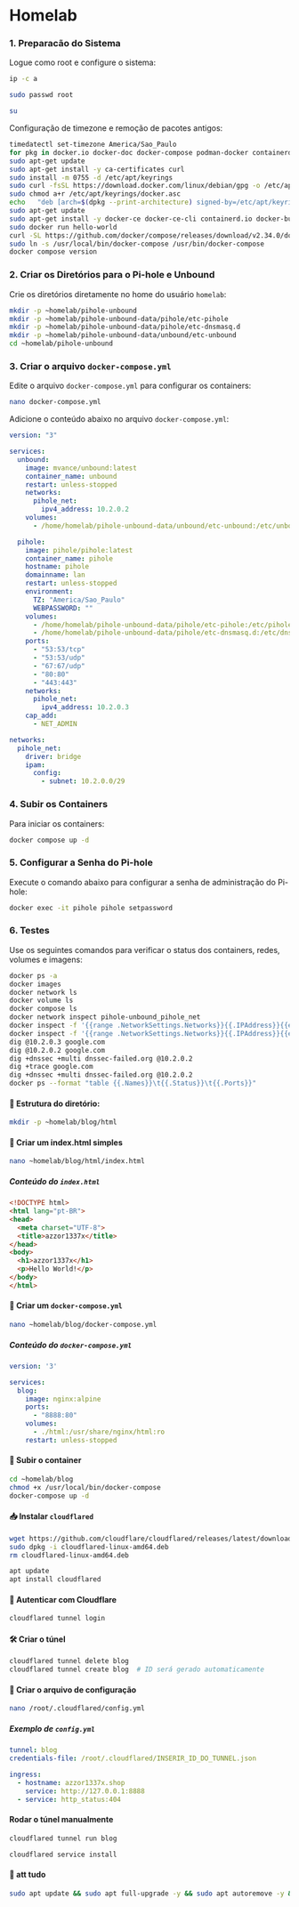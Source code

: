 # Homelab

### 1. Preparacão do Sistema
Logue como root e configure o sistema:

```bash
ip -c a
```

```bash
sudo passwd root
```

```bash
su
```

Configuração de timezone e remoção de pacotes antigos:

```bash
timedatectl set-timezone America/Sao_Paulo
for pkg in docker.io docker-doc docker-compose podman-docker containerd runc; do sudo apt-get remove $pkg; done
sudo apt-get update
sudo apt-get install -y ca-certificates curl
sudo install -m 0755 -d /etc/apt/keyrings
sudo curl -fsSL https://download.docker.com/linux/debian/gpg -o /etc/apt/keyrings/docker.asc
sudo chmod a+r /etc/apt/keyrings/docker.asc
echo   "deb [arch=$(dpkg --print-architecture) signed-by=/etc/apt/keyrings/docker.asc] https://download.docker.com/linux/debian   $(. /etc/os-release && echo "$VERSION_CODENAME") stable" |   sudo tee /etc/apt/sources.list.d/docker.list > /dev/null
sudo apt-get update
sudo apt-get install -y docker-ce docker-ce-cli containerd.io docker-buildx-plugin docker-compose-plugin
sudo docker run hello-world
curl -SL https://github.com/docker/compose/releases/download/v2.34.0/docker-compose-linux-x86_64 -o /usr/local/bin/docker-compose
sudo ln -s /usr/local/bin/docker-compose /usr/bin/docker-compose
docker compose version
```

### 2. Criar os Diretórios para o Pi-hole e Unbound

Crie os diretórios diretamente no home do usuário `homelab`:

```bash
mkdir -p ~homelab/pihole-unbound
mkdir -p ~homelab/pihole-unbound-data/pihole/etc-pihole
mkdir -p ~homelab/pihole-unbound-data/pihole/etc-dnsmasq.d
mkdir -p ~homelab/pihole-unbound-data/unbound/etc-unbound
cd ~homelab/pihole-unbound
```

### 3. Criar o arquivo `docker-compose.yml`

Edite o arquivo `docker-compose.yml` para configurar os containers:

```bash
nano docker-compose.yml
```

Adicione o conteúdo abaixo no arquivo `docker-compose.yml`:

```yaml
version: "3"

services:
  unbound:
    image: mvance/unbound:latest
    container_name: unbound
    restart: unless-stopped
    networks:
      pihole_net:
        ipv4_address: 10.2.0.2
    volumes:
      - /home/homelab/pihole-unbound-data/unbound/etc-unbound:/etc/unbound

  pihole:
    image: pihole/pihole:latest
    container_name: pihole
    hostname: pihole
    domainname: lan
    restart: unless-stopped
    environment:
      TZ: "America/Sao_Paulo"
      WEBPASSWORD: ""
    volumes:
      - /home/homelab/pihole-unbound-data/pihole/etc-pihole:/etc/pihole
      - /home/homelab/pihole-unbound-data/pihole/etc-dnsmasq.d:/etc/dnsmasq.d
    ports:
      - "53:53/tcp"
      - "53:53/udp"
      - "67:67/udp"
      - "80:80"
      - "443:443"
    networks:
      pihole_net:
        ipv4_address: 10.2.0.3
    cap_add:
      - NET_ADMIN

networks:
  pihole_net:
    driver: bridge
    ipam:
      config:
        - subnet: 10.2.0.0/29
```

### 4. Subir os Containers

Para iniciar os containers:

```bash
docker compose up -d
```

### 5. Configurar a Senha do Pi-hole

Execute o comando abaixo para configurar a senha de administração do Pi-hole:

```bash
docker exec -it pihole pihole setpassword
```

### 6. Testes

Use os seguintes comandos para verificar o status dos containers, redes, volumes e imagens:

```bash
docker ps -a
docker images
docker network ls
docker volume ls
docker compose ls
docker network inspect pihole-unbound_pihole_net
docker inspect -f '{{range .NetworkSettings.Networks}}{{.IPAddress}}{{end}}' pihole
docker inspect -f '{{range .NetworkSettings.Networks}}{{.IPAddress}}{{end}}' unbound
dig @10.2.0.3 google.com
dig @10.2.0.2 google.com
dig +dnssec +multi dnssec-failed.org @10.2.0.2
dig +trace google.com
dig +dnssec +multi dnssec-failed.org @10.2.0.2
docker ps --format "table {{.Names}}\t{{.Status}}\t{{.Ports}}"
```

#### 📁 Estrutura do diretório:

```bash
mkdir -p ~homelab/blog/html
```

#### 📜 Criar um index.html simples

```bash
nano ~homelab/blog/html/index.html
```

##### Conteúdo do `index.html`

```html
<!DOCTYPE html>
<html lang="pt-BR">
<head>
  <meta charset="UTF-8">
  <title>azzor1337x</title>
</head>
<body>
  <h1>azzor1337x</h1>
  <p>Hello World!</p>
</body>
</html>
```

#### 📜 Criar um `docker-compose.yml`

```bash
nano ~homelab/blog/docker-compose.yml
```

##### Conteúdo do `docker-compose.yml`

```yaml
version: '3'

services:
  blog:
    image: nginx:alpine
    ports:
      - "8888:80"
    volumes:
      - ./html:/usr/share/nginx/html:ro
    restart: unless-stopped
```

#### 🚀 Subir o container

```bash
cd ~homelab/blog
chmod +x /usr/local/bin/docker-compose
docker-compose up -d
```

#### 📥 Instalar `cloudflared`

```bash
wget https://github.com/cloudflare/cloudflared/releases/latest/download/cloudflared-linux-amd64.deb
sudo dpkg -i cloudflared-linux-amd64.deb
rm cloudflared-linux-amd64.deb

apt update
apt install cloudflared
```

#### 🔐 Autenticar com Cloudflare

```bash
cloudflared tunnel login
```

#### 🛠️ Criar o túnel

```bash
cloudflared tunnel delete blog
cloudflared tunnel create blog  # ID será gerado automaticamente
```

#### 📁 Criar o arquivo de configuração

```bash
nano /root/.cloudflared/config.yml
```

##### Exemplo de `config.yml`

```yaml
tunnel: blog
credentials-file: /root/.cloudflared/INSERIR_ID_DO_TUNNEL.json

ingress:
  - hostname: azzor1337x.shop
    service: http://127.0.0.1:8888
  - service: http_status:404
```

####  Rodar o túnel manualmente

```bash
cloudflared tunnel run blog
```

```bash
cloudflared service install
```


#### 🚀 att tudo

```bash
sudo apt update && sudo apt full-upgrade -y && sudo apt autoremove -y && sudo apt autoclean
```


